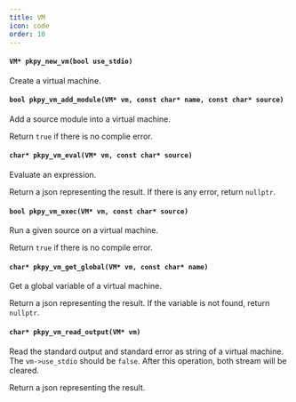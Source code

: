 ```yaml
---
title: VM
icon: code
order: 10
---
```

#### `VM* pkpy_new_vm(bool use_stdio)`

Create a virtual machine.

#### `bool pkpy_vm_add_module(VM* vm, const char* name, const char* source)`

Add a source module into a virtual machine.

Return `true` if there is no complie error.

#### `char* pkpy_vm_eval(VM* vm, const char* source)`

Evaluate an expression.

Return a json representing the result.
If there is any error, return `nullptr`.

#### `bool pkpy_vm_exec(VM* vm, const char* source)`

Run a given source on a virtual machine.

Return `true` if there is no compile error.

#### `char* pkpy_vm_get_global(VM* vm, const char* name)`

Get a global variable of a virtual machine.

Return a json representing the result.
If the variable is not found, return `nullptr`.

#### `char* pkpy_vm_read_output(VM* vm)`

Read the standard output and standard error as string of a virtual machine.
The `vm->use_stdio` should be `false`.
After this operation, both stream will be cleared.

Return a json representing the result.